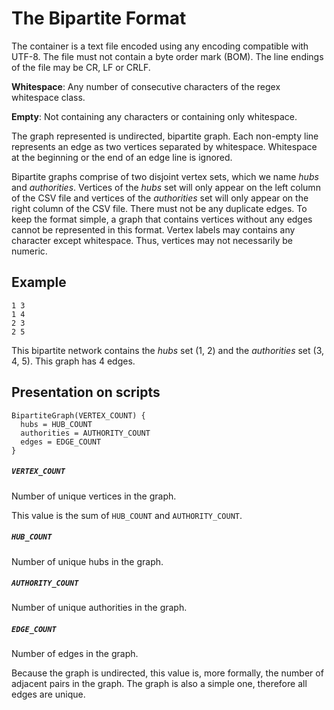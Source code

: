 # The Bipartite Format

The container is a text file encoded using any encoding compatible with UTF-8.
The file must not contain a byte order mark (BOM). The line endings of the file
may be CR, LF or CRLF.

**Whitespace**: Any number of consecutive characters of the regex whitespace
class.

**Empty**: Not containing any characters or containing only whitespace.

The graph represented is undirected, bipartite graph. Each non-empty line
represents an edge as two vertices separated by whitespace. Whitespace at the
beginning or the end of an edge line is ignored.

Bipartite graphs comprise of two disjoint vertex sets, which we name *hubs* and
*authorities*. Vertices of the *hubs* set will only appear on the left column of
the CSV file and vertices of the *authorities* set will only appear on the right
column of the CSV file. There must not be any duplicate edges. To keep the
format simple, a graph that contains vertices without any edges cannot be
represented in this format. Vertex labels may contains any character except
whitespace. Thus, vertices may not necessarily be numeric.

## Example

```
1 3
1 4
2 3
2 5
```

This bipartite network contains the *hubs* set (1, 2) and the *authorities* set
(3, 4, 5). This graph has 4 edges.

## Presentation on scripts

```
BipartiteGraph(VERTEX_COUNT) {
  hubs = HUB_COUNT
  authorities = AUTHORITY_COUNT
  edges = EDGE_COUNT
}
```

##### `VERTEX_COUNT`

Number of unique vertices in the graph.

This value is the sum of `HUB_COUNT` and `AUTHORITY_COUNT`.

##### `HUB_COUNT`

Number of unique hubs in the graph.

##### `AUTHORITY_COUNT`

Number of unique authorities in the graph.

##### `EDGE_COUNT`

Number of edges in the graph.

Because the graph is undirected, this value is, more formally, the number of
adjacent pairs in the graph. The graph is also a simple one, therefore all edges
are unique.
